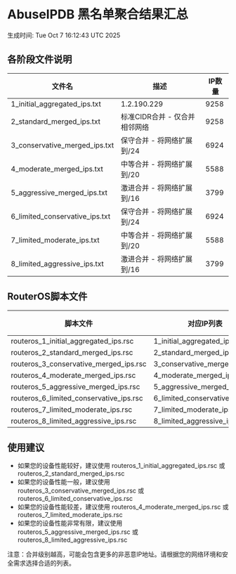 # AbuseIPDB 黑名单聚合结果汇总
生成时间: Tue Oct  7 16:12:43 UTC 2025

## 各阶段文件说明

| 文件名 | 描述 | IP数量 |
|--------|------|--------|
| 1_initial_aggregated_ips.txt | 1.2.190.229 | 9258 |
| 2_standard_merged_ips.txt | 标准CIDR合并 - 仅合并相邻网络 | 9258 |
| 3_conservative_merged_ips.txt | 保守合并 - 将网络扩展到/24 | 6924 |
| 4_moderate_merged_ips.txt | 中等合并 - 将网络扩展到/20 | 5588 |
| 5_aggressive_merged_ips.txt | 激进合并 - 将网络扩展到/16 | 3799 |
| 6_limited_conservative_ips.txt | 保守合并 - 将网络扩展到/24 | 6924 |
| 7_limited_moderate_ips.txt | 中等合并 - 将网络扩展到/20 | 5588 |
| 8_limited_aggressive_ips.txt | 激进合并 - 将网络扩展到/16 | 3799 |

## RouterOS脚本文件

| 脚本文件 | 对应IP列表 | IP数量 |
|----------|------------|--------|
| routeros_1_initial_aggregated_ips.rsc | 1_initial_aggregated_ips.txt | 9258 |
| routeros_2_standard_merged_ips.rsc | 2_standard_merged_ips.txt | 9258 |
| routeros_3_conservative_merged_ips.rsc | 3_conservative_merged_ips.txt | 6924 |
| routeros_4_moderate_merged_ips.rsc | 4_moderate_merged_ips.txt | 5588 |
| routeros_5_aggressive_merged_ips.rsc | 5_aggressive_merged_ips.txt | 3799 |
| routeros_6_limited_conservative_ips.rsc | 6_limited_conservative_ips.txt | 6924 |
| routeros_7_limited_moderate_ips.rsc | 7_limited_moderate_ips.txt | 5588 |
| routeros_8_limited_aggressive_ips.rsc | 8_limited_aggressive_ips.txt | 3799 |

## 使用建议

- 如果您的设备性能较好，建议使用 routeros_1_initial_aggregated_ips.rsc 或 routeros_2_standard_merged_ips.rsc
- 如果您的设备性能一般，建议使用 routeros_3_conservative_merged_ips.rsc 或 routeros_6_limited_conservative_ips.rsc
- 如果您的设备性能较差，建议使用 routeros_4_moderate_merged_ips.rsc 或 routeros_7_limited_moderate_ips.rsc
- 如果您的设备性能非常有限，建议使用 routeros_5_aggressive_merged_ips.rsc 或 routeros_8_limited_aggressive_ips.rsc

注意：合并级别越高，可能会包含更多的非恶意IP地址。请根据您的网络环境和安全需求选择合适的列表。

